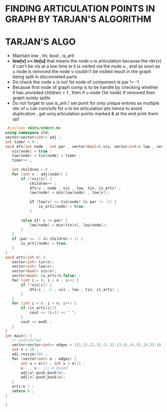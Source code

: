 # FINDING ARTICULATION POINTS IN GRAPH BY TARJAN'S ALGORITHM

# TARJAN'S ALGO
- Maintain low , tin, bool , is_arti
- **low[v] >= tin[u]** that means the node u is articulation because the nbr(v) if can't be vis at a low time ie  it is visited via the node u , and as soon as u node is removed the node v couldn't be visited result in the graph being split in disconneted parts
- Do check the node u is not 1st node of componect ie par != -1
- Because first node of graph comp is to be handle by checking whether it has unvisited children > 1 , then if u node (1st node) if removed then graph surely splits
- Do not forget to use is_arti / set<int> point  for only unique entries as multiple nbr of u can conclufe for u to be articulation pts hence to avoid duplication , get uniq articulation points marked & at the end print them up!

 ```cpp
  #include <bits/stdc++.h>
using namespace std;
vector<vector<int>> adj ;
int timer = 0 ;
void dfs(int node , int par , vector<bool>& vis, vector<int>& low , vector<int>& tin, vector<bool>& is_arti) {
    vis[node] = true ;
    low[node] = tin[node] = timer ;
    timer++ ;
    
    int children = 0 ;
    for (int v : adj[node]) {
        if (!vis[v]) {
            children++ ;
            dfs(v , node , vis , low, tin, is_arti) ;
            low[node] = min(low[node] , low[v]); 
            
            if (low[v] >= tin[node] && par != -1) {
                is_arti[node] = true;
            }
            
        }else if( v != par) {
            low[node] = min(tin[v], low[node]);
        }
    }
    if (par == -1 && children > 1) {
        is_arti[node] = true;
    }
}
void arti(int n) {
    vector<int> tin(n);
    vector<int> low(n);
    vector<bool> vis(n);
    vector<bool> is_arti(n,false) ;
    for (int i = 0; i < n ; i++) {
        if (!vis[i]) {
            dfs(i , -1 , vis , low , tin, is_arti) ;
        }
    }
    for (int i = 0; i < n; i++) {
        if (is_arti[i]){
            cout << (i+1) << " ";
        }
        cout << endl ;
    }
}
int main() {
    // undirected
    vector<vector<int>> edges = {{1,2},{2,3},{1,3},{3,4},{4,8},{4,5},{8,9},{9,10},{10,8},{5,7},{7,6},{6,5}};
    int n = 10 ;
    adj.resize(10) ;
    for (vector<int> e : edges) {
        int u = e[0] ; int v = e[1] ;
        u-- , v-- ;// 0 based
        adj[u].push_back(v);
        adj[v].push_back(u);
    }
    arti(n ) ;
    return 0 ;
}

}
``` 

